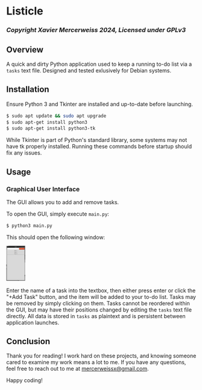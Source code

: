 # Listicle
### _Copyright Xavier Mercerweiss 2024, Licensed under GPLv3_

## Overview
A quick and dirty Python application used to keep a running to-do list via a `tasks` text file. Designed and tested exlusively for Debian systems.

## Installation
Ensure Python 3 and Tkinter are installed and up-to-date before launching.
```bash
$ sudo apt update && sudo apt upgrade
$ sudo apt-get install python3
$ sudo apt-get install python3-tk
```
While Tkinter is part of Python's standard library, some systems may not have tk properly installed. Running these commands before startup should fix any issues.

## Usage
### Graphical User Interface
The GUI allows you to add and remove tasks.

To open the GUI, simply execute `main.py`:
```bash
$ python3 main.py
```
This should open the following window:

<img src="https://raw.githubusercontent.com/xmercerweiss/Listicle/refs/heads/main/media/gui_preview.png" width=50>

Enter the name of a task into the textbox, then either press enter or click the "+Add Task" button, and the item will be added to your to-do list. Tasks may be removed by simply clicking on them. Tasks cannot be reordered within the GUI, but may have their positions changed by editing the `tasks` text file directly. All data is stored in `tasks` as plaintext and is persistent between application launches. 

## Conclusion
Thank you for reading! I work hard on these projects, and knowing someone cared to examine my work means a lot to me. If you have any questions, feel free to reach out to me at mercerweissx@gmail.com.

Happy coding!
